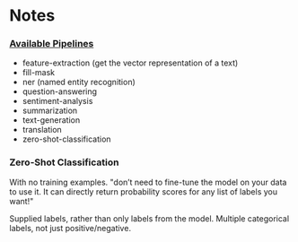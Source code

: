 # Notes

### [Available Pipelines](https://huggingface.co/transformers/main_classes/pipelines)
* feature-extraction (get the vector representation of a text)
* fill-mask
* ner (named entity recognition)
* question-answering
* sentiment-analysis
* summarization
* text-generation
* translation
* zero-shot-classification

### Zero-Shot Classification
With no training examples.
"don’t need to fine-tune the model on your data to use it. It can directly return probability scores for any list of labels you want!"

Supplied labels, rather than only labels from the model.
Multiple categorical labels, not just positive/negative.

